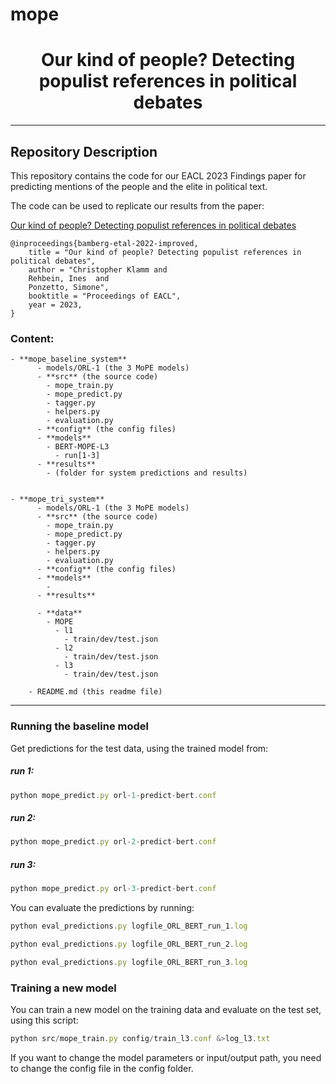 # mope

<h1 align="center">
<span>Our kind of people? Detecting populist references in political debates</span>
</h1>

------------------------
## Repository Description

This repository contains the code for our EACL 2023 Findings paper for predicting mentions of the people and the elite in political text. 

The code can be used to replicate our results from the paper:

<a href="https://aclanthology.org/xx.pdf">Our kind of people? Detecting populist references in political debates</a>


```
@inproceedings{bamberg-etal-2022-improved,
    title = "Our kind of people? Detecting populist references in political debates",
    author = "Christopher Klamm and
    Rehbein, Ines  and
    Ponzetto, Simone",
    booktitle = "Proceedings of EACL",
    year = 2023,
}
```

### Content:

```
- **mope_baseline_system** 
      - models/ORL-1 (the 3 MoPE models)
      - **src** (the source code)
        - mope_train.py
        - mope_predict.py
        - tagger.py
        - helpers.py
        - evaluation.py
      - **config** (the config files)  
      - **models**
        - BERT-MOPE-L3
          - run[1-3]
      - **results**
        - (folder for system predictions and results)


- **mope_tri_system** 
      - models/ORL-1 (the 3 MoPE models)
      - **src** (the source code)
        - mope_train.py
        - mope_predict.py
        - tagger.py
        - helpers.py
        - evaluation.py
      - **config** (the config files)  
      - **models**
        - 
      - **results**

      - **data**
        - MOPE
          - l1
            - train/dev/test.json
          - l2
            - train/dev/test.json
          - l3
            - train/dev/test.json

    - README.md (this readme file)
```

------------------------

### Running the baseline model

Get predictions for the test data, using the trained model from:

##### run 1:
```typescript
python mope_predict.py orl-1-predict-bert.conf
```

##### run 2:
```typescript
python mope_predict.py orl-2-predict-bert.conf
```

##### run 3:
```typescript
python mope_predict.py orl-3-predict-bert.conf
```


You can evaluate the predictions by running:

```typescript
python eval_predictions.py logfile_ORL_BERT_run_1.log 

python eval_predictions.py logfile_ORL_BERT_run_2.log 

python eval_predictions.py logfile_ORL_BERT_run_3.log 
```

### Training a new model

You can train a new model on the training data and evaluate on the test set, using this script:

```typescript
python src/mope_train.py config/train_l3.conf &>log_l3.txt 
```
If you want to change the model parameters or input/output path, you need to change the config file in the config folder.  

